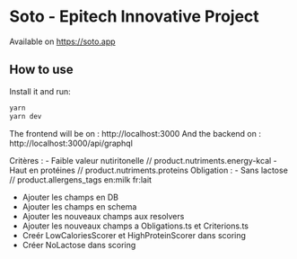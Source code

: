# Soto - Epitech Innovative Project

Available on <https://soto.app>

## How to use

Install it and run:

```bash
yarn
yarn dev
```

The frontend will be on : http://localhost:3000
And the backend on : http://localhost:3000/api/graphql



Critères :      - Faible valeur nutiritonelle // product.nutriments.energy-kcal
                - Haut en protéines // product.nutriments.proteins
Obligation :    - Sans lactose // product.allergens_tags en:milk fr:lait

- Ajouter les champs en DB
- Ajouter les champs en schema
- Ajouter les nouveaux champs aux resolvers
- Ajouter les nouveaux champs a Obligations.ts et Criterions.ts
- Creér LowCaloriesScorer et HighProteinScorer dans scoring
- Créer NoLactose dans scoring